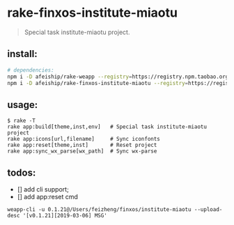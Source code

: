 # rake-finxos-institute-miaotu
> Special task institute-miaotu project.

## install:
```bash
# dependencies:
npm i -D afeiship/rake-weapp --registry=https://registry.npm.taobao.org
npm i -D afeiship/rake-finxos-institute-miaotu --registry=https://registry.npm.taobao.org
```

## usage:
~~~
$ rake -T
rake app:build[theme,inst,env]   # Special task institute-miaotu project
rake app:icons[url,filename]     # Sync iconfonts
rake app:reset[theme,inst]       # Reset project
rake app:sync_wx_parse[wx_path]  # Sync wx-parse
~~~


## todos:
- [] add cli support;
- [] add app:reset cmd

~~~
weapp-cli -u 0.1.21@/Users/feizheng/finxos/institute-miaotu --upload-desc '[v0.1.21][2019-03-06] MSG'
~~~